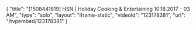 {
    "title": "[1508441819] HSN | Holiday Cooking & Entertaining 10.18.2017 - 03 AM",
    "type": "solo",
    "layout": "iframe-static",
    "videoId": "123178381",
    "url": "\/tvpembed\/123178381"
}